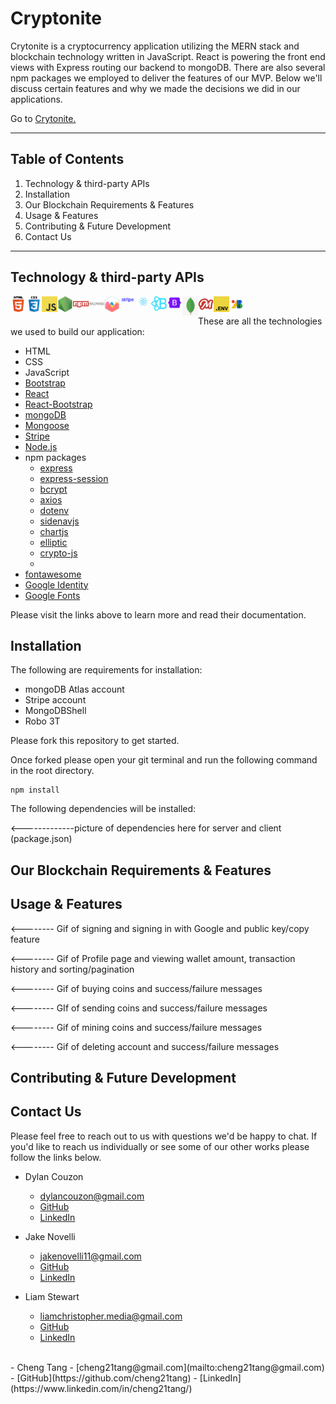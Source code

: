 # Cryptonite

Crytonite is a cryptocurrency application utilizing the MERN stack and blockchain technology written in JavaScript. React is powering the front end views with Express routing our backend to mongoDB. There are also several npm packages we employed to deliver the features of our MVP. Below we'll discuss certain features and why we made the decisions we did in our applications.

Go to [Crytonite.](https://cryptonite.azurewebsites.net/)


<hr>

## Table of Contents

1. Technology & third-party APIs
2. Installation
3. Our Blockchain Requirements & Features
4. Usage & Features
5. Contributing & Future Development
6. Contact Us

<hr>


## Technology & third-party APIs

<img align="left" alt="html" width="25x" src="./client/public/assets/icons/html5.png"/> &nbsp;
<img align="left" alt="css" width="25x" src="./client/public/assets/icons/css.png"/> &nbsp;
<img align="left" alt="javascript" width="25x" src="./client/public/assets/icons/javascript.png"/> &nbsp;
<img align="left" alt="nodejs" width="25x" src="./client/public/assets/icons/nodejs.png"/> &nbsp;
<img align="left" alt="npm" width="25x" src="./client/public/assets/icons/npm-2.png"/> &nbsp;
<img align="left" alt="express" width="25x" src="./client/public/assets/icons/express.png"/> &nbsp;
<img align="left" alt="chartjs" width="25x" src="./client/public/assets/icons/chartjs.png"/> &nbsp;
<img align="left" alt="stripe" width="25x" src="./client/public/assets/icons/stripe.png"/> &nbsp;
<img align="left" alt="react" width="25x" src="./client/public/assets/icons/react.png"/> &nbsp;
<img align="left" alt="react-boostrap" width="25x" src="./client/public/assets/icons/react-bootstrap.png"/> &nbsp;
<img align="left" alt="boostrap" width="25x" src="./client/public/assets/icons/bootstrap.png"/> &nbsp;
<img align="left" alt="mongoDB" width="25x" src="./client/public/assets/icons/atlas-mongoDB-1.png"/> &nbsp;
<img align="left" alt="mongoose" width="25x" src="./client/public/assets/icons/mongoose.png"/> &nbsp;
<img align="left" alt="dotenv" width="25x" src="./client/public/assets/icons/dotenv.png"/> &nbsp;
<img align="left" alt="googlefonts" width="25x" src="./client/public/assets/icons/googlefonts.png"/> &nbsp;

These are all the technologies we used to build our application:

- HTML
- CSS
- JavaScript
- [Bootstrap](https://getbootstrap.com/)
- [React](https://reactjs.org/)
- [React-Bootstrap](https://react-bootstrap.github.io/)
- [mongoDB](https://www.mongodb.com/)
- [Mongoose](https://mongoosejs.com/)
- [Stripe](https://stripe.com/)
- [Node.js](https://nodejs.org/en/)
- npm packages
  - [express](https://www.npmjs.com/package/express)
  - [express-session](https://www.npmjs.com/package/express-session)
  - [bcrypt](https://www.npmjs.com/package/bcrypt)
  - [axios](https://www.npmjs.com/package/axios)
  - [dotenv](https://www.npmjs.com/package/dotenv)
  - [sidenavjs](https://www.npmjs.com/package/sidenavjs)
  - [chartjs](https://www.chartjs.org/)
  - [elliptic](https://www.npmjs.com/package/elliptic)
  - [crypto-js](https://www.npmjs.com/package/crypto-js)
  - 
- [fontawesome](https://fontawesome.com/)
- [Google Identity](https://developers.google.com/identity/sign-in/web/sign-in)
- [Google Fonts](https://fonts.google.com/)

Please visit the links above to learn more and read their documentation.

## Installation

The following are requirements for installation:

- mongoDB Atlas account
- Stripe account
- MongoDBShell
- Robo 3T

Please fork this repository to get started.

Once forked please open your git terminal and run the following command in the root directory.
```
npm install
```

The following dependencies will be installed:

<-------------picture of dependencies here for server and client (package.json)


## Our Blockchain Requirements & Features



## Usage & Features

<-------- Gif of signing and signing in with Google and public key/copy feature

<-------- Gif of Profile page and viewing wallet amount, transaction history and sorting/pagination

<-------- Gif of buying coins and success/failure messages

<-------- GIf of sending coins and success/failure messages

<-------- Gif of mining coins and success/failure messages

<-------- Gif of deleting account and success/failure messages


## Contributing & Future Development


## Contact Us

Please feel free to reach out to us with questions we'd be happy to chat. If you'd like to reach us individually or see some of our other works please follow the links below.


  - Dylan Couzon
    - [dylancouzon@gmail.com](mailto:dylancouzon@gmail.com)
    - [GitHub](https://github.com/Dylancouzon)
    - [LinkedIn](https://www.linkedin.com/in/dcouzon/)

  - Jake Novelli
    - [jakenovelli11@gmail.com](mailto:jakenovelli11@gmail.com)
    - [GitHub](https://github.com/dnovelli1)
    - [LinkedIn](https://www.linkedin.com/in/david-jacob-novelli/)

  - Liam Stewart
    - [liamchristopher.media@gmail.com](mailto:liamchristopher.media@gmail.com)
    - [GitHub](https://github.com/LiamStewart8/gamehub)
    - [LinkedIn](https://www.linkedin.com/in/liamsctewart/)
<br>
  - Cheng Tang
    - [cheng21tang@gmail.com](mailto:cheng21tang@gmail.com)
    - [GitHub](https://github.com/cheng21tang)
    - [LinkedIn](https://www.linkedin.com/in/cheng21tang/)
